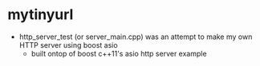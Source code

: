# mytinyurl

- http_server_test (or server_main.cpp) was an attempt to make my own HTTP server using boost asio
  - built ontop of boost c++11's asio http server example
